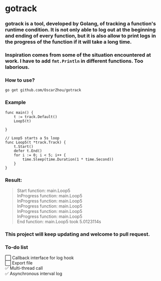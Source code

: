 # gotrack


### gotrack is a tool, developed by Golang, of tracking a function's runtime condition. It is not only able to log out at the beginning and ending of every function, but it is also allow to print logs in the progress of the function if it will take a long time.


### Inspiration comes from some of the situation encountered at work. I have to add `fmt.Println` in different functions. Too laborious. 


### How to use? 

`go get github.com/OscarZhou/gotrack`  



### Example

```
func main() {
	t := track.Default()
	Loop5(t)

}

// Loop5 starts a 5s loop
func Loop5(t *track.Track) {
	t.Start()
	defer t.End()
	for i := 0; i < 5; i++ {
		time.Sleep(time.Duration(1 * time.Second))
	}
}

```

### Result:  

>Start function: main.Loop5  
>InProgress function:    main.Loop5  
>InProgress function:    main.Loop5  
>InProgress function:    main.Loop5  
>InProgress function:    main.Loop5  
>InProgress function:    main.Loop5  
>End function:   main.Loop5 took 5.0123114s



### This project will keep updating and welcome to pull request.  




### To-do list


:white_large_square:  Callback interface for log hook  
:white_large_square:  Export file  
:white_check_mark: Multi-thread call   
:white_check_mark: Asynchronous interval log  


